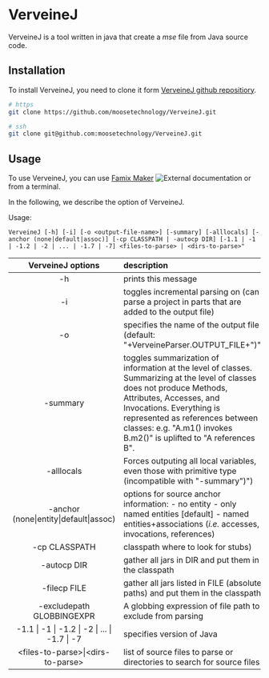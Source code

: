 # VerveineJ

VerveineJ is a tool written in java that create a _mse_ file from Java source code.

## Installation

To install VerveineJ, you need to clone it form [VerveineJ github repositiory](https://github.com/moosetechnology/VerveineJ).

```bash
# https
git clone https://github.com/moosetechnology/VerveineJ.git

# ssh
git clone git@github.com:moosetechnology/VerveineJ.git
```

## Usage

To use VerveineJ, you can use [Famix Maker](https://github.com/moosetechnology/Moose-Easy) ![External documentation](https://img.shields.io/badge/-External%20Documentation-blue) or from a terminal.

In the following, we describe the option of VerveineJ.

Usage:

`VerveineJ [-h] [-i] [-o <output-file-name>] [-summary] [-alllocals] [-anchor (none|default|assoc)] [-cp CLASSPATH | -autocp DIR] [-1.1 | -1 | -1.2 | -2 | ... | -1.7 | -7] <files-to-parse> | <dirs-to-parse>"`


|    VerveineJ options    | description                                                                                                                                                                                                                                                                                   |
| :---------------------: | :-------------------------------------------------------------------------------------------------------------------------------------------------------------------------------------------------------------------------------------------------------------------------------------------- |
|          -h           | prints this message                                                                                                                                                                                                                                                                           |
|          -i           | toggles incremental parsing on (can parse a project in parts that are added to the output file)                                                                                                                                                                                               |
| -o <output-file-name> | specifies the name of the output file (default: "+VerveineParser.OUTPUT_FILE+")")                                                                                                                                                                                                             |
|       -summary        | toggles summarization of information at the level of classes. Summarizing at the level of classes does not produce Methods, Attributes, Accesses, and Invocations. Everything is represented as references between classes: e.g. \"A.m1() invokes B.m2()\" is uplifted to \"A references B\". |
|      -alllocals       | Forces outputing all local variables, even those with primitive type (incompatible with \"-summary\")")                                                                                                                                                                                       |
|     -anchor (none\|entity\|default\|assoc) | options for source anchor information: - no entity - only named entities \[default\] - named entities+associations (_i.e._ accesses, invocations, references) |
| -cp CLASSPATH | classpath where to look for stubs)|
| -autocp DIR |  gather all jars in DIR and put them in the classpath |
| -filecp FILE | gather all jars listed in FILE (absolute paths) and put them in the classpath |
| -excludepath GLOBBINGEXPR | A globbing expression of file path to exclude from parsing |
| -1.1 \| -1 \| -1.2 \| -2 \| ... \| -1.7 \| -7 | specifies version of Java |
| \<files-to-parse>\|\<dirs-to-parse> | list of source files to parse or directories to search for source files |

